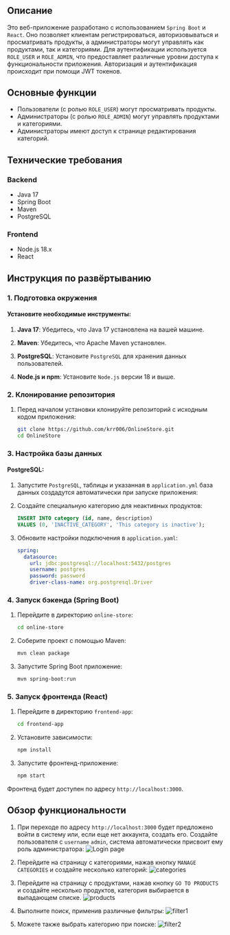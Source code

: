 # 

## Описание

Это веб-приложение разработано с использованием `Spring Boot` и `React`. Оно позволяет клиентам регистрироваться, авторизовываться и просматривать продукты, а администраторы могут управлять как продуктами, так и категориями. Для аутентификации используется `ROLE_USER` и `ROLE_ADMIN`, что предоставляет различные уровни доступа к функциональности приложения.
Авторизация и аутентификация происходит при помощи JWT токенов.

## Основные функции

- Пользователи (с ролью `ROLE_USER`) могут просматривать продукты.
- Администраторы (с ролью `ROLE_ADMIN`) могут управлять продуктами и категориями.
- Администраторы имеют доступ к странице редактирования категорий.

## Технические требования

### Backend
- Java 17
- Spring Boot
- Maven
- PostgreSQL

### Frontend
- Node.js 18.x
- React

## Инструкция по развёртыванию

### 1. Подготовка окружения

#### Установите необходимые инструменты:

1. **Java 17**: Убедитесь, что Java 17 установлена на вашей машине.

2. **Maven**: Убедитесь, что Apache Maven установлен.

3. **PostgreSQL**: Установите `PostgreSQL` для хранения данных пользователей.

4. **Node.js и npm**: Установите `Node.js` версии 18 и выше.

### 2. Клонирование репозитория


1. Перед началом установки клонируйте репозиторий с исходным кодом приложения:

    ``` bash
    git clone https://github.com/krr006/OnlineStore.git
    cd OnlineStore

### 3. Настройка базы данных

#### PostgreSQL:

1. Запустите `PostgreSQL`, таблицы и указанная в `application.yml` база данных создадутся автоматически при запуске приложения:

2. Создайте специальную категорию для неактивных продуктов:
    ```sql
    INSERT INTO category (id, name, description)
    VALUES (0, 'INACTIVE_CATEGORY', 'This category is inactive');

3. Обновите настройки подключения в `application.yaml`:
    ```yaml
    spring:
      datasource:
        url: jdbc:postgresql://localhost:5432/postgres
        username: postgres
        password: password
        driver-class-name: org.postgresql.Driver

### 4. Запуск бэкенда (Spring Boot)

1. Перейдите в директорию `online-store`:
    ```bash
   cd online-store

2. Соберите проект с помощью Maven:
    ```bash
    mvn clean package

3. Запустите Spring Boot приложение:
    ```bash
    mvn spring-boot:run

### 5. Запуск фронтенда (React)

1. Перейдите в директорию `frontend-app`:
   ```bash
   cd frontend-app

2. Установите зависимости:
    ```bash
    npm install

3. Запустите фронтенд-приложение:
    ```bash
    npm start

Фронтенд будет доступен по адресу `http://localhost:3000`.

## Обзор функциональности

1. При переходе по адресу `http://localhost:3000` будет предложено войти в систему или, если еще нет аккаунта, создать его.
Создайте пользователя с `username` `admin`, система автоматически присвоит ему роль администратора:
![Login page](online-store/src/main/resources/static/images/SignUp_page.png)

2. Перейдите на страницу с категориями, нажав кнопку `MANAGE CATEGORIES` и создайте несколько категорий:
![categories](online-store/src/main/resources/static/images/categories.png)

3. Перейдите на страницу с продуктами, нажав кнопку `GO TO PRODUCTS` и создайте несколько продуктов, категория выбирается в выпадающем списке.
![products](online-store/src/main/resources/static/images/products.png)

4. Выполните поиск, применив различные фильтры:
![filter1](online-store/src/main/resources/static/images/filter1.png)

5. Можете также выбрать категорию при поиске:
![filter2](online-store/src/main/resources/static/images/filter2.png)

